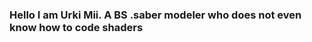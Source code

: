 ### Hello I am Urki Mii. A BS .saber modeler who does not even know how to code shaders

<!--
**UrkiMimi/UrkiMimi** is a ✨ _special_ ✨ repository because its `README.md` (this file) appears on your GitHub profile.
-->
